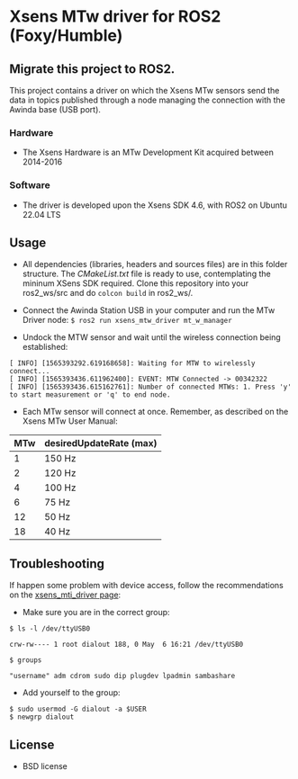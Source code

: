 # Xsens MTw driver for ROS2 (Foxy/Humble)
Migrate this project to ROS2.
---
This project contains a driver on which the Xsens MTw sensors send the data in topics published through a node managing the
connection with the Awinda base (USB port).

### Hardware

- The Xsens Hardware is an MTw Development Kit acquired between 2014-2016

### Software

- The driver is developed upon the Xsens SDK 4.6, with ROS2 on Ubuntu 22.04 LTS

## Usage

- All dependencies (libraries, headers and sources files) are in this folder structure. The _CMakeList.txt_ file is ready to use, contemplating the mininum XSens SDK required. Clone this repository into your ros2_ws/src and do `colcon build` in ros2_ws/. 

- Connect the Awinda Station USB in your computer and run the MTw Driver node: `$ ros2 run xsens_mtw_driver mt_w_manager`

- Undock the MTW sensor and wait until the wireless connection being established: 

```
[ INFO] [1565393292.619168658]: Waiting for MTW to wirelessly connect...
[ INFO] [1565393436.611962400]: EVENT: MTW Connected -> 00342322
[ INFO] [1565393436.615162761]: Number of connected MTWs: 1. Press 'y' to start measurement or 'q' to end node.

```

- Each MTw sensor will connect at once. Remember, as described on the Xsens MTw User Manual:

| MTw  | desiredUpdateRate (max) |
|------|-------------------------|
|  1   |           150 Hz        |
|  2   |           120 Hz        |
|  4   |           100 Hz        |
|  6   |            75 Hz        |
|  12  |            50 Hz        |
|  18  |            40 Hz        |

## Troubleshooting

If happen some problem with device access, follow the recommendations on the [xsens_mti_driver page](http://wiki.ros.org/xsens_mti_driver):

- Make sure you are in the correct group:

```
$ ls -l /dev/ttyUSB0

crw-rw---- 1 root dialout 188, 0 May  6 16:21 /dev/ttyUSB0

$ groups

"username" adm cdrom sudo dip plugdev lpadmin sambashare
```

- Add yourself to the group: 
```
$ sudo usermod -G dialout -a $USER
$ newgrp dialout
```

## License

- BSD license
